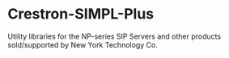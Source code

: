 # Crestron-SIMPL-Plus
Utility libraries for the NP-series SIP Servers and other products sold/supported by New York Technology Co.
